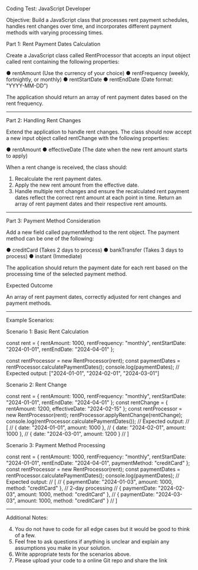 Coding Test: JavaScript Developer

Objective: Build a JavaScript class that processes rent payment schedules, handles rent
changes over time, and incorporates different payment methods with varying processing times.

Part 1: Rent Payment Dates Calculation

Create a JavaScript class called RentProcessor that accepts an input object called rent
containing the following properties:

● rentAmount (Use the currency of your choice)
● rentFrequency (weekly, fortnightly, or monthly)
● rentStartDate
● rentEndDate (Date format: "YYYY-MM-DD")

The application should return an array of rent payment dates based on the rent frequency.

---

Part 2: Handling Rent Changes

Extend the application to handle rent changes. The class should now accept a new input object
called rentChange with the following properties:

● rentAmount
● effectiveDate (The date when the new rent amount starts to apply)

When a rent change is received, the class should:

1. Recalculate the rent payment dates.
2. Apply the new rent amount from the effective date.
3. Handle multiple rent changes and ensure the recalculated rent payment dates reflect the
   correct rent amount at each point in time.
   Return an array of rent payment dates and their respective rent amounts.

---

Part 3: Payment Method Consideration

Add a new field called paymentMethod to the rent object. The payment method can be one of
the following:

● creditCard (Takes 2 days to process)
● bankTransfer (Takes 3 days to process)
● instant (Immediate)

The application should return the payment date for each rent based on the processing time of
the selected payment method.

Expected Outcome

An array of rent payment dates, correctly adjusted for rent changes and payment methods.

---

Example Scenarios:

Scenario 1: Basic Rent Calculation

const rent = {
rentAmount: 1000,
rentFrequency: "monthly",
rentStartDate: "2024-01-01",
rentEndDate: "2024-04-01"
};

const rentProcessor = new RentProcessor(rent);
const paymentDates = rentProcessor.calculatePaymentDates();
console.log(paymentDates);
// Expected output: ["2024-01-01", "2024-02-01", "2024-03-01"]

Scenario 2: Rent Change

const rent = {
rentAmount: 1000,
rentFrequency: "monthly",
rentStartDate: "2024-01-01",
rentEndDate: "2024-04-01"
};
const rentChange = {
rentAmount: 1200,
effectiveDate: "2024-02-15"
};
const rentProcessor = new RentProcessor(rent);
rentProcessor.applyRentChange(rentChange);
console.log(rentProcessor.calculatePaymentDates());
// Expected output:
// [
// { date: "2024-01-01", amount: 1000 },
// { date: "2024-02-01", amount: 1000 },
// { date: "2024-03-01", amount: 1200 }
// ]

Scenario 3: Payment Method Processing

const rent = {
rentAmount: 1000,
rentFrequency: "monthly",
rentStartDate: "2024-01-01",
rentEndDate: "2024-04-01",
paymentMethod: "creditCard"
};
const rentProcessor = new RentProcessor(rent);
const paymentDates = rentProcessor.calculatePaymentDates();
console.log(paymentDates);
// Expected output:
// [
// { paymentDate: "2024-01-03", amount: 1000, method: "creditCard"
}, // 2-day processing
// { paymentDate: "2024-02-03", amount: 1000, method: "creditCard"
},
// { paymentDate: "2024-03-03", amount: 1000, method: "creditCard" }
// ]

---

Additional Notes:

4. You do not have to code for all edge cases but it would be good to think of a few.
5. Feel free to ask questions if anything is unclear and explain any assumptions you make
in your solution.
6. Write appropriate tests for the scenarios above.
7. Please upload your code to a online Git repo and share the link
